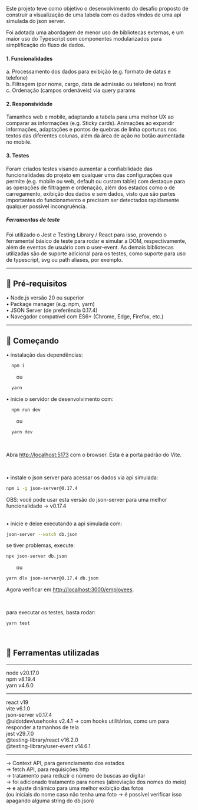 Este projeto teve como objetivo o desenvolvimento do desafio proposto de construir a visualização de uma tabela com os dados vindos de uma api simulada do json server.

Foi adotada uma abordagem de menor uso de bibliotecas externas, e um maior uso do Typescript com
componentes modularizados para simplificação do fluxo de dados.

#### 1. Funcionalidades <br>
  a. Processamento dos dados para exibição (e.g. formato de datas e telefone) <br>
  b. Filtragem (por nome, cargo, data de admissão ou telefone) no front <br>
  c. Ordenação (campos ordenáveis) via query params
  
#### 2. Responsividade <br>
   Tamanhos web e mobile, adaptando a tabela para uma melhor UX ao comparar as informações (e.g. Sticky cards). Animações ao expandir informações, adaptações e pontos de quebras de linha oportunas nos textos das diferentes colunas, além da área de ação no botão aumentada no mobile.
   
#### 3. Testes <br>
  Foram criados testes visando aumentar a confiabilidade das funcionalidades do projeto em qualquer uma das configurações que permite (e.g. mobile ou web, default ou custom table) com destaque para as operações de filtragem e ordenação, além dos estados como o de carregamento, exibição dos dados e sem dados, visto que são partes importantes do funcionamento e precisam ser detectados rapidamente qualquer possível incongruência.

##### Ferramentas de teste <br>
  Foi utilizado o Jest e Testing Library / React para isso, provendo o ferramental básico de teste para rodar e simular a DOM, respectivamente, além de eventos de usuário com o user-event. As demais bibliotecas utilizadas são de suporte adicional para os testes, como suporte para uso de typescript, svg ou path aliases, por exemplo.
  
---

## :page_facing_up: Pré-requisitos

• Node.js versão 20 ou superior <br>
• Package manager (e.g. npm, yarn) <br>
• JSON Server (de preferência 0.17.4) <br>
• Navegador compatível com ES6+ (Chrome, Edge, Firefox, etc.) <br>

---

## :rocket: Começando

• instalação das dependências:
```bash
  npm i
```
&nbsp;&nbsp;&nbsp;&nbsp;&nbsp;&nbsp; ou
```bash
  yarn
```

• inicie o servidor de desenvolvimento com: 
```bash
  npm run dev
```
&nbsp;&nbsp;&nbsp;&nbsp;&nbsp;&nbsp; ou
```bash
  yarn dev
```
<br>

Abra [http://localhost:5173](http://localhost:5173) com o browser. Esta é a porta padrão do Vite.

<br>

• instale o json server para acessar os dados via api simulada: <br>

```bash
npm i -g json-server@0.17.4
```

OBS: você pode usar esta versão do json-server para uma melhor funcionalidade → v0.17.4 <br>
<br>

• inicie e deixe executando a api simulada com:
```bash
json-server --watch db.json
```

se tiver problemas, execute: 
```bash
npx json-server db.json 
```
&nbsp;&nbsp;&nbsp;&nbsp;&nbsp;&nbsp; ou
```bash
yarn dlx json-server@0.17.4 db.json
```
Agora verificar em [http://localhost:3000/employees](http://localhost:3000/employees).

<br>

para executar os testes, basta rodar:
```bash
yarn test
```

<br>

## 🔨 Ferramentas utilizadas

---
node v20.17.0 <br> 
npm v8.19.4 <br> 
yarn v4.6.0

---

react v19 <br> 
vite v6.1.0 <br> 
json-server v0.17.4 <br> 
@uidotdev/usehooks v2.4.1 → com hooks utilitários, como um para responder a tamanhos de tela <br> 
jest v29.7.0 <br> 
@testing-library/react v16.2.0 <br> 
@testing-library/user-event v14.6.1

---

→ Context API, para gerenciamento dos estados <br> 
→ fetch API, para requisições http <br>
→ tratamento para reduzir o número de buscas ao digitar <br>
→ foi adicionado tratamento para nomes (abreviação dos nomes do meio) <br>
→ e ajuste dinâmico para uma melhor exibição das fotos <br>
(ou iniciais do nome caso não tenha uma foto → é possível verificar isso apagando alguma string do db.json)
